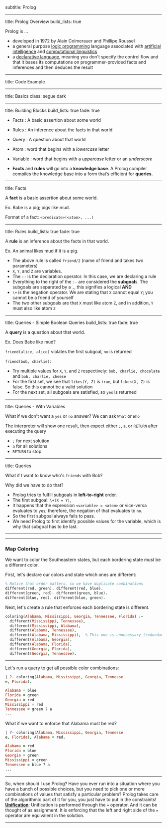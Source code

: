 subtitle: Prolog

---

title: Prolog Overview
build_lists: true

Prolog is ...

* developed in 1972 by Alain Colmerauer and Phillipe Roussel
* a general purpose [logic programming][] language associated with [artificial intelligence][] and [computational linguistics][]
* a [declarative language][], meaning you don't specify the control flow and that it bases its computations on programmer-provided facts and inferences and then deduces the result

[logic programming]: http://en.wikipedia.org/wiki/Logic_programming
[artificial intelligence]: http://en.wikipedia.org/wiki/Artificial_intelligence
[computational linguistics]: http://en.wikipedia.org/wiki/Computational_linguistics
[declarative language]: http://en.wikipedia.org/wiki/Declarative_programming

---

title: Code Example

<script src="https://gist.github.com/4712393.js"></script>

---

title: Basics
class: segue dark

---

title: Building Blocks
build_lists: true
fade: true

* Facts
: A basic assertion about some world

* Rules
: An inference about the facts in that world

* Query
: A question about that world

* Atom
: word that begins with a *lowercase* letter

* Variable
: word that begins with a *uppercase* letter or an *underscore*

* **Facts** and **rules** will go into a **knowledge base**. A Prolog compiler compiles the knowledge base into a form that’s efficient for **queries**.

---

title: Facts

A **fact** is a basic assertion about some world. 

Ex. Babe is a pig; pigs like mud.

Format of a fact: `<predicate>(<atom>, ...)`

<script src="https://gist.github.com/4712431.js"></script>

---

title: Rules
build_lists: true
fade: true

A **rule** is an inference about the facts in that world. 

Ex. An animal likes mud if it is a pig.

<script src="https://gist.github.com/4712509.js"></script>

* The above rule is called `friend/2` (name of friend and takes two parameters)
* `X`, `Y`, and `Z` are variables.
* The `:-` is the declaration operator. In this case, we are declaring a rule
* Everything to the right of the `:-` are considered the **subgoal**s. The subgoals are separated by a `,`, this signifies a logical **AND**
* `\+` is the negation operator. We are stating that `X` cannot equal `Y`; you cannot be a friend of yourself
* The two other subgoals are that `X` must like atom `Z`, and in addition, `Y` must also like atom `Z`

---

title: Queries - Simple Boolean Queries
build_lists: true
fade: true

A **query** is a question about that world.

Ex. Does Babe like mud?

<script src="https://gist.github.com/4712513.js"></script>

`friend(alice, alice)` violates the first subgoal, `no` is returned

`friend(bob, charlie)`:

* Try multiple values for `X`, `Y`, and `Z` respectively: `bob, charlie, chocolate` and `bob, charlie, cheese`
* For the first set, we see that `likes(Y, Z)` is `true`, but `likes(X, Z)` is false. So this cannot be a valid solution
* For the next set, all subgoals are satisfied, so `yes` is returned

---

title: Queries - With Variables

What if we don't want a `yes` or `no` answer? We can ask `What` or `Who`

<script src="https://gist.github.com/4712807.js"></script>

The interpreter will show one result, then expect either `;`, `a`, or `RETURN` after executing the query

* `;` for next solution
* `a` for all solutions
* `RETURN` to stop

---

title: Queries

What if I want to know who's `friends` with Bob?

<script src="https://gist.github.com/4713012.js"></script>

Why did we have to do that?

* Prolog tries to fulfill subgoals in **left-to-right** order.
* The first subgoal: `\+(X = Y)`, 
* It happens that the expression `<variable> = <atom>` or vice-versa evaluates to `yes`; therefore, the negation of that evaluates to `no`. 
* So the first subgoal always fails to pass. 
* We need Prolog to first identify possible values for the variable, which is why that subgoal has to be last.

---



---

### Map Coloring
We want to color the Southeastern states, but each bordering state must be a different color.

First, let's declare our colors and state which ones are different:

```prolog
% Notice that order matters, so we have duplicate combinations
different(red, green). different(red, blue).
different(green, red). different(green, blue).
different(blue, red). different(blue, green).
```

Next, let's create a rule that enforces each bordering state is different.

```prolog
coloring(Alabama, Mississippi, Georgia, Tennessee, Florida) :-
  different(Mississippi, Tennessee),
  different(Mississippi, Alabama),
  different(Alabama, Tennessee),
  different(Alabama, Mississippi),  % This one is unnecessary (redundant information)
  different(Alabama, Georgia),
  different(Alabama, Florida),
  different(Georgia, Florida),
  different(Georgia, Tennessee).
```

---

Let's run a query to get all possible color combinations:

```prolog
| ?- coloring(Alabama, Mississippi, Georgia, Tennesse
e, Florida).

Alabama = blue
Florida = green
Georgia = red
Mississippi = red
Tennessee = green ? a
...
```

What if we want to enforce that Alabama must be red?

```prolog
| ?- coloring(Alabama, Mississippi, Georgia, Tennesse
e, Florida), Alabama = red.

Alabama = red
Florida = blue
Georgia = green
Mississippi = green
Tennessee = blue ? a
...
```

---

So, when should I use Prolog? Have you ever run into a situation where you have a bunch of possible choices, but you need to pick one or more combinations of values that satisfy a particular problem? Prolog takes care of the algorithmic part of it for you, you just have to put in the constraints!
**<a href="#unification">Unification</a>**: Unification is performed through the `=` operator. And it can be thought of as assignment. It is enforcing that the left and right side of the `=` operator are equivalent in the solution.

---